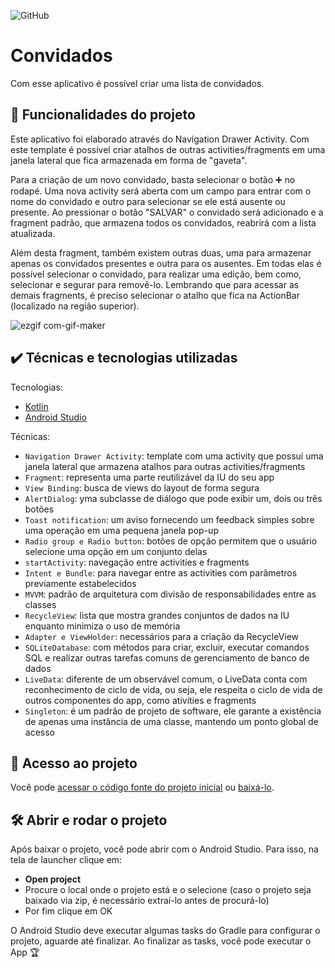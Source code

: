 ![GitHub](https://img.shields.io/github/license/giupolub/Convidados)
# Convidados

Com esse aplicativo é possível criar uma lista de convidados.

## 🔨 Funcionalidades do projeto

Este aplicativo foi elaborado através do Navigation Drawer Activity. Com este template é possível criar atalhos de outras activities/fragments em uma janela lateral que fica armazenada em forma de "gaveta".

Para a criação de um novo convidado, basta selecionar o botão :heavy_plus_sign: no rodapé. Uma nova activity será aberta com um campo para entrar com o nome do convidado e outro para selecionar se ele está ausente ou presente. Ao pressionar o botão "SALVAR" o convidado será adicionado e a fragment padrão, que armazena todos os convidados, reabrirá com a lista atualizada. 

Além desta fragment, também existem outras duas, uma para armazenar apenas os convidados presentes e outra para os ausentes. Em todas elas é possível selecionar o convidado, para realizar uma edição, bem como, selecionar e segurar para removê-lo. Lembrando que para acessar as demais fragments, é preciso selecionar o atalho que fica na ActionBar (localizado na região superior).

![ezgif com-gif-maker](https://user-images.githubusercontent.com/110063157/182751662-2b8ecc9c-fa8f-44ef-abcd-6df3186add3b.gif)

## ✔️ Técnicas e tecnologias utilizadas

Tecnologias:

- [Kotlin](https://kotlinlang.org/)
- [Android Studio](https://developer.android.com/studio?hl=pt&gclid=Cj0KCQjwio6XBhCMARIsAC0u9aFcStoZloea7hLJnt5StTOh7VHBqr15T1HpjgvOY00QfByC4676HYAaAmxmEALw_wcB&gclsrc=aw.ds)

Técnicas:

- `Navigation Drawer Activity`: template com uma activity que possui uma janela lateral que armazena atalhos para outras activities/fragments
- `Fragment`: representa uma parte reutilizável da IU do seu app
- `View Binding`: busca de views do layout de forma segura
- `AlertDialog`: yma subclasse de diálogo que pode exibir um, dois ou três botões
- `Toast notification`: um aviso fornecendo um feedback simples sobre uma operação em uma pequena janela pop-up
- `Radio group e Radio button`: botões de opção permitem que o usuário selecione uma opção em um conjunto delas
- `startActivity`: navegação entre activities e fragments
- `Intent e Bundle`: para navegar entre as activities com parâmetros previamente estabelecidos
- `MVVM`: padrão de arquitetura com divisão de responsabilidades entre as classes
- `RecycleView`: lista que mostra grandes conjuntos de dados na IU enquanto minimiza o uso de memória
- `Adapter e ViewHolder`: necessários para a criação da RecycleView
- `SQLiteDatabase`: com métodos para criar, excluir, executar comandos SQL e realizar outras tarefas comuns de gerenciamento de banco de dados
- `LiveData`: diferente de um observável comum, o LiveData conta com reconhecimento de ciclo de vida, ou seja, ele respeita o ciclo de vida de outros componentes do app, como ativities e fragments
- `Singleton`: é um padrão de projeto de software, ele garante a existência de apenas uma instância de uma classe, mantendo um ponto global de acesso

## 📁 Acesso ao projeto

Você pode [acessar o código fonte do projeto inicial](https://github.com/giupolub/Convidados) ou [baixá-lo](https://github.com/giupolub/Convidados/archive/refs/heads/main.zip).

## 🛠️ Abrir e rodar o projeto

Após baixar o projeto, você pode abrir com o Android Studio. Para isso, na tela de launcher clique em:

- **Open project**
- Procure o local onde o projeto está e o selecione (caso o projeto seja baixado via zip, é necessário extraí-lo antes de procurá-lo)
- Por fim clique em OK

O Android Studio deve executar algumas tasks do Gradle para configurar o projeto, aguarde até finalizar. Ao finalizar as tasks, você pode executar o App 🏆 
